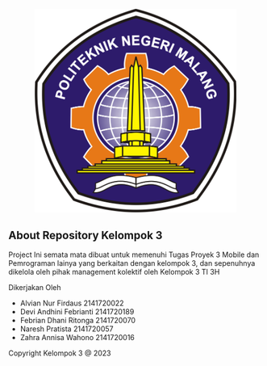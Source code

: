 <p align="center"><a href="https://raw.githubusercontent.com/alvianfirdaus/2141720022-mobile-2023/main/week-05/src/hello_world/assets/polinema.png" target="_blank"><img src="https://raw.githubusercontent.com/alvianfirdaus/2141720022-mobile-2023/main/week-05/src/hello_world/assets/polinema.png" width="400" alt="Laravel Logo"></a></p>

<!-- <p align="center">
<a href="https://packagist.org/packages/laravel/framework"><img src="https://img.shields.io/packagist/dt/laravel/framework" alt="Total Downloads"></a>
<a href="https://packagist.org/packages/laravel/framework"><img src="https://img.shields.io/packagist/v/laravel/framework" alt="Latest Stable Version"></a>
<a href="https://packagist.org/packages/laravel/framework"><img src="https://img.shields.io/packagist/l/laravel/framework" alt="License"></a>
</p> -->

## About Repository Kelompok 3
Project Ini semata mata dibuat untuk memenuhi Tugas Proyek 3 Mobile dan Pemrograman lainya yang berkaitan dengan kelompok 3, dan sepenuhnya dikelola oleh pihak management kolektif oleh Kelompok 3 TI 3H

Dikerjakan Oleh 
- Alvian Nur Firdaus 2141720022
- Devi Andhini Febrianti 2141720189		
- Febrian Dhani Ritonga	2141720070
- Naresh Pratista 2141720057
- Zahra Annisa Wahono 2141720016

Copyright Kelompok 3 @ 2023 
